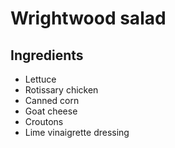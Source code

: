 Wrightwood salad
================

Ingredients
-----------

- Lettuce
- Rotissary chicken
- Canned corn
- Goat cheese
- Croutons
- Lime vinaigrette dressing

